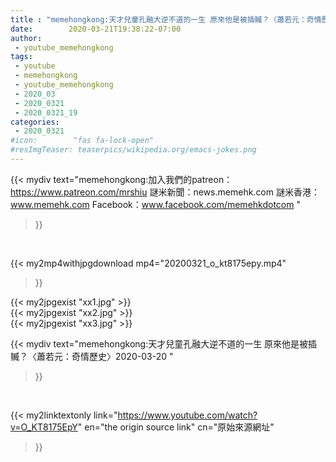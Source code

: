 ```yaml
---
title : "memehongkong:天才兒童孔融大逆不道的一生 原來他是被插贓？〈蕭若元：奇情歷史〉2020-03-20 "
date:        2020-03-21T19:38:22-07:00
author:
 - youtube_memehongkong
tags:
 - youtube
 - memehongkong
 - youtube_memehongkong
 - 2020_03
 - 2020_0321
 - 2020_0321_19
categories:
 - 2020_0321
#icon:        "fas fa-lock-open"
#resImgTeaser: teaserpics/wikipedia.org/emacs-jokes.png
---
```


{{< mydiv text="memehongkong:加入我們的patreon：https://www.patreon.com/mrshiu 謎米新聞：news.memehk.com 謎米香港： www.memehk.com Facebook：www.facebook.com/memehkdotcom "
>}}
<br>


{{< my2mp4withjpgdownload mp4="20200321_o_kt8175epy.mp4"
>}}

{{< my2jpgexist "xx1.jpg" >}}<br>
{{< my2jpgexist "xx2.jpg" >}}<br>
{{< my2jpgexist "xx3.jpg" >}}<br>



{{< mydiv text="memehongkong:天才兒童孔融大逆不道的一生 原來他是被插贓？〈蕭若元：奇情歷史〉2020-03-20 "
>}}
<br>

{{< my2linktextonly link="https://www.youtube.com/watch?v=O_KT8175EpY"
en="the origin source link" cn="原始來源網址"
>}}


<br>

